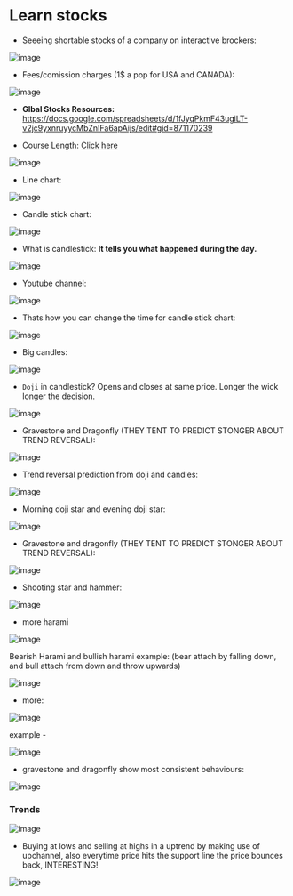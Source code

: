 # Learn stocks

- Seeeing shortable stocks of a company on interactive brockers:

![image](https://user-images.githubusercontent.com/31458531/189519554-27d3b31a-55c4-4102-9928-7c8e30bb6a3d.png)

- Fees/comission charges (1$ a pop for USA and CANADA):

![image](https://user-images.githubusercontent.com/31458531/189519615-cb298026-e3b1-4ef0-93d6-522c92f3386e.png)


- **Glbal Stocks Resources:** https://docs.google.com/spreadsheets/d/1fJyqPkmF43ugiLT-v2jc9yxnruyycMbZnIFa6apAijs/edit#gid=871170239

- Course Length: [Click here](https://www.udemy.com/course/foundation-course/)

![image](https://user-images.githubusercontent.com/31458531/189520263-ef47144d-a4d1-4193-83c9-0a27f41cbe1c.png)

- Line chart:

![image](https://user-images.githubusercontent.com/31458531/189523231-cbbe733e-182c-4a2e-aa2a-12b6c0c1af74.png)

- Candle stick chart: 

![image](https://user-images.githubusercontent.com/31458531/189523274-b90d0f51-141f-4f65-a327-41271fad1ad8.png)

- What is candlestick: **It tells you what happened during the day.**

![image](https://user-images.githubusercontent.com/31458531/189523394-b4a40088-a3fc-4a19-83c1-bcc526b25e6d.png)

- Youtube channel:

![image](https://user-images.githubusercontent.com/31458531/189527678-e9cbfda5-b3dd-45a7-913f-939d5c7092ce.png)

- Thats how you can change the time for candle stick chart:

![image](https://user-images.githubusercontent.com/31458531/189528174-8e25c751-37b5-47d6-a242-b5fd96821f24.png)

- Big candles: 

![image](https://user-images.githubusercontent.com/31458531/189528646-ed3d19c1-c260-46cd-8611-ba7a8be5ea94.png)

- `Doji` in candlestick? Opens and closes at same price. Longer the wick longer the decision.

![image](https://user-images.githubusercontent.com/31458531/189528465-697d4150-d36f-43ad-a50d-86a676f1d891.png)

- Gravestone and Dragonfly (THEY TENT TO PREDICT STONGER ABOUT TREND REVERSAL): 

![image](https://user-images.githubusercontent.com/31458531/189528573-56580fe5-6e71-45ae-8e88-f5456e7dea32.png)

- Trend reversal prediction from doji and candles:

![image](https://user-images.githubusercontent.com/31458531/189528829-14f45076-4f84-4729-be88-4ff148e5b3a7.png)

- Morning doji star and evening doji star: 

![image](https://user-images.githubusercontent.com/31458531/189528891-18cd4a22-0fd3-4018-acf6-5f193e934afd.png)

- Gravestone and dragonfly (THEY TENT TO PREDICT STONGER ABOUT TREND REVERSAL):

![image](https://user-images.githubusercontent.com/31458531/189529051-21aac304-d959-4572-8be0-1a029b092b89.png)


- Shooting star and hammer:

![image](https://user-images.githubusercontent.com/31458531/189529059-02506cfe-46ba-4a5d-bc1b-c586a6137ac5.png)

- more harami

![image](https://user-images.githubusercontent.com/31458531/189529193-6bc600f4-91ba-40d1-89bc-211eb5fcbb25.png)

Bearish Harami and bullish harami example: (bear attach by falling down, and bull attach from down and throw upwards)

![image](https://user-images.githubusercontent.com/31458531/189529409-c51e7bfd-2b8f-48e6-aa97-4c5b9ea036db.png)


- more:

![image](https://user-images.githubusercontent.com/31458531/189529574-81d1c2db-661c-4b76-a68a-08991d05ba6d.png)

example - 

![image](https://user-images.githubusercontent.com/31458531/189529589-e8fe114d-2022-4841-baac-0e6d1bdfc14d.png)

- gravestone and dragonfly show most consistent behaviours:

![image](https://user-images.githubusercontent.com/31458531/189529916-a8c7b597-08a8-4d9b-881a-9b655ee96991.png)

### Trends

![image](https://user-images.githubusercontent.com/31458531/189530369-b07ac925-b57a-405b-a9dc-b51012a2866a.png)

- Buying at lows and selling at highs in a uptrend by making use of upchannel, also everytime price hits the support line the price bounces back, INTERESTING!

![image](https://user-images.githubusercontent.com/31458531/189531759-176b0691-5562-4b6c-8bff-1c748039c80c.png)
